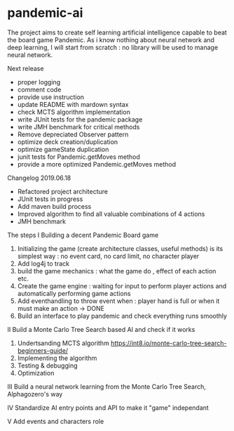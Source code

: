 # pandemic-ai
The project aims to create self learning artificial intelligence capable to beat the board game Pandemic.
As i know nothing about neural network and deep learning, I will start from scratch : no library will be used to manage neural network.

Next release
- proper logging
- comment code
- provide use instruction
- update README with mardown syntax
- check MCTS algorithm implementation
- write JUnit tests for the pandemic package
- write JMH benchmark for critical methods
- Remove depreciated Observer pattern
- optimize deck creation/duplication
- optimize gameState duplication
- junit tests for Pandemic.getMoves method
- provide a more optimized Pandemic.getMoves method

Changelog
2019.06.18
 - Refactored project architecture
 - JUnit tests in progress
 - Add maven build process
 - Improved algorithm to find all valuable combinations of 4 actions
 - JMH benchmark
 

The steps
I Building a decent Pandemic Board game
1. Initializing the game (create architecture classes, useful methods) is its simplest way : no event card, no card limit, no character player
2. Add log4j to track
3. build the game mechanics : what the game do , effect of each action etc.
4. Create the game engine : waiting for input to perform player actions and automatically performing game actions 
5. Add eventhandling to throw event when : player hand is full or when it must make an action -> DONE
6. Build an interface to play pandemic and check everything runs smoothly

II Build a Monte Carlo Tree Search based AI and check if it works
1. Undertsanding MCTS algorithm https://int8.io/monte-carlo-tree-search-beginners-guide/
2. Implementing the algorithm
3. Testing & debugging
4. Optimization

III Build a neural network learning from the Monte Carlo Tree Search, Alphagozero's way

IV Standardize AI entry points and API to make it "game" independant

V Add events and characters role

